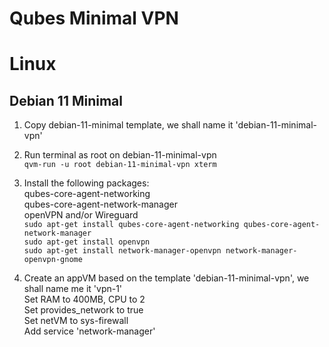 # Qubes Minimal VPN


# Linux

<h2>Debian 11 Minimal</h2>  

1) Copy debian-11-minimal template, we shall name it 'debian-11-minimal-vpn'    
2) Run terminal as root on debian-11-minimal-vpn  
`qvm-run -u root debian-11-minimal-vpn xterm`  
3) Install the following packages:  
qubes-core-agent-networking  
qubes-core-agent-network-manager  
openVPN and/or Wireguard  
`sudo apt-get install qubes-core-agent-networking qubes-core-agent-network-manager`  
`sudo apt-get install openvpn`  
`sudo apt-get install network-manager-openvpn network-manager-openvpn-gnome`

4) Create an appVM based on the template 'debian-11-minimal-vpn', we shall name me it 'vpn-1'  
Set RAM to 400MB, CPU to 2  
Set provides_network to true  
Set netVM to sys-firewall  
Add service 'network-manager'  
